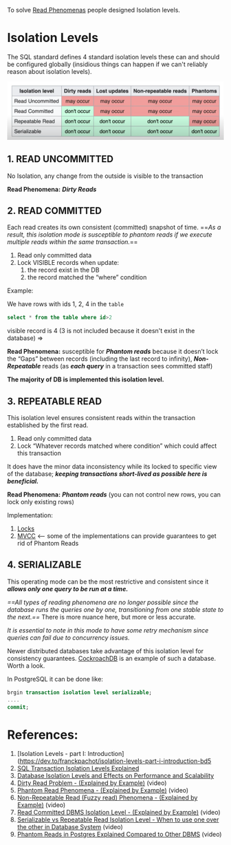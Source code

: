 To solve [Read Phenomenas](Read%20Phenomenas.md) people designed Isolation levels.
# Isolation Levels

The SQL standard defines 4 standard isolation levels these can and should be configured globally (insidious things can happen if we can't reliably reason about isolation levels).

![Pasted image 20231210225424](../../../../../_Attachments/Pasted%20image%2020231210225424.png)

## 1. READ UNCOMMITTED

No Isolation, any change from the outside is visible to the transaction

**Read Phenomena:** ***Dirty Reads***

## 2. READ COMMITTED

Each read creates its own consistent (committed) snapshot of time. ==*As a result, this isolation mode is susceptible to phantom reads if we execute multiple reads within the same transaction.*==

1. Read only committed data
2. Lock VISIBLE records when update:
	1. the record exist in the DB
	2. the record matched the “where” condition

Example: 

We have rows with ids 1, 2, 4 in the `table`

```SQL
select * from the table where id>2
```

visible record is 4 (3 is not included because it doesn't exist in the database) => 

**Read Phenomena:** susceptible for ***Phantom reads*** because it doesn’t lock the “Gaps” between records (including the last record to infinity), ***Non-Repeatable*** reads (as ***each query*** in a transaction sees committed staff)

**The majority of DB is implemented this isolation level.** 

## 3. REPEATABLE READ

This isolation level ensures consistent reads within the transaction established by the first read. 

1. Read only committed data
2. Lock “Whatever records matched where condition” which could affect this transaction

It does have the minor data inconsistency while its locked to specific view of the database; ***keeping transactions short-lived as possible here is beneficial.***

**Read Phenomena:** ***Phantom reads*** (you can not control new rows, you can lock only existing rows)

Implementation:
1. [Locks](Transaction%20Locks/_Base.md)
2. [MVCC](MVCC.md) <-- some of the implementations can provide guarantees to get rid of Phantom Reads 

## 4. SERIALIZABLE

This operating mode can be the most restrictive and consistent since it ***allows only one query to be run at a time.***

*==All types of reading phenomena are no longer possible since the database runs the queries one by one, transitioning from one stable state to the next.==* There is more nuance here, but more or less accurate.

_It is essential to note in this mode to have some retry mechanism since queries can fail due to concurrency issues._

Newer distributed databases take advantage of this isolation level for consistency guarantees. [CockroachDB](https://www.cockroachlabs.com/?ref=architecturenotes.co) is an example of such a database. Worth a look.

In PostgreSQL it can be done like:

```SQL
brgin transaction isolation level serializable;
....
commit;
```
# References:

1. [Isolation Levels - part I: Introduction](https://dev.to/franckpachot/isolation-levels-part-i-introduction-bd5
2. [SQL Transaction Isolation Levels Explained](http://elliot.land/post/sql-transaction-isolation-levels-explained)
3. [Database Isolation Levels and Effects on Performance and Scalability](http://highscalability.com/blog/2011/2/10/database-isolation-levels-and-their-effects-on-performance-a.html)
4. [Dirty Read Problem - (Explained by Example)](https://www.youtube.com/watch?v=RxIDTbgdcpM&list=PLQnljOFTspQXOkIpdwjsMlVqkIffdqZ2K&index=80) (video)
5. [Phantom Read Phenomena - (Explained by Example)](https://www.youtube.com/watch?v=EA1sjQb_qpQ&list=PLQnljOFTspQXOkIpdwjsMlVqkIffdqZ2K&index=70) (video)
6. [Non-Repeatable Read (Fuzzy read) Phenomena - (Explained by Example)](https://www.youtube.com/watch?v=uTvQPSi_q1c&list=PLQnljOFTspQXOkIpdwjsMlVqkIffdqZ2K&index=72) (video)
7. [Read Committed DBMS Isolation Level - (Explained by Example)](https://www.youtube.com/watch?v=7cvU1Q0AJOU&list=PLQnljOFTspQXOkIpdwjsMlVqkIffdqZ2K&index=73) (video)
8. [Serializable vs Repeatable Read Isolation Level - When to use one over the other in Database System](https://www.youtube.com/watch?v=KoULlXKK1H8&list=PLQnljOFTspQXjD0HOzN7P2tgzu7scWpl2&index=64) (video)
9. [Phantom Reads in Postgres Explained Compared to Other DBMS](https://www.youtube.com/watch?v=MEAD5JNc_Dw&list=PLQnljOFTspQXjD0HOzN7P2tgzu7scWpl2&index=63) (video)